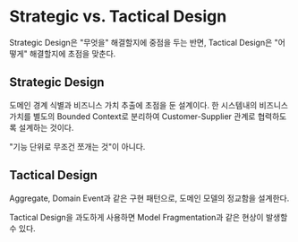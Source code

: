 # Strategic vs. Tactical Design
Strategic Design은 "무엇을" 해결할지에 중점을 두는 반면,
Tactical Design은 "어떻게" 해결할지에 초점을 맞춘다.

## Strategic Design
도메인 경계 식별과 비즈니스 가치 추출에 초점을 둔 설계이다.
한 시스템내의 비즈니스 가치를 별도의 Bounded Context로 분리하여 Customer-Supplier 관계로 협력하도록 설계하는 것이다.

"기능 단위로 무조건 쪼개는 것"이 아니다.

## Tactical Design
Aggregate, Domain Event과 같은 구현 패턴으로, 도메인 모델의 정교함을 설계한다.

Tactical Design을 과도하게 사용하면 Model Fragmentation과 같은 현상이 발생할 수 있다.
